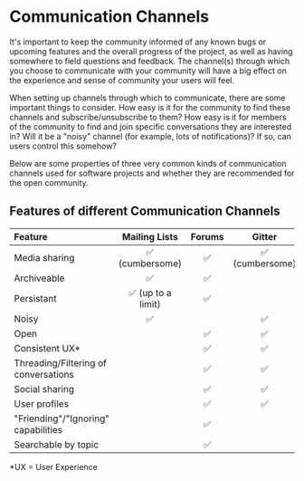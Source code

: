 # Communication Channels

It's important to keep the community informed of any known bugs or upcoming features and the overall progress of the project, as well as having somewhere to field questions and feedback.
The channel(s) through which you choose to communicate with your community will have a big effect on the experience and sense of community your users will feel.

When setting up channels through which to communicate, there are some important things to consider.
How easy is it for the community to find these channels and subscribe/unsubscribe to them?
How easy is it for members of the community to find and join specific conversations they are interested in?
Will it be a "noisy" channel (for example, lots of notifications)?
If so, can users control this somehow?

Below are some properties of three very common kinds of communication channels used for software projects and whether they are recommended for the open community.

## Features of different Communication Channels

| Feature | Mailing Lists | Forums | Gitter |
| :--- | :---: | :---: | :---: |
| Media sharing | ✅ (cumbersome) | ✅ | ✅ (cumbersome) |
| Archiveable | ✅ | ✅ | |
| Persistant | ✅ (up to a limit) | ✅ | |
| Noisy | ✅ | | ✅ |
| Open | | ✅ | ✅ |
| Consistent UX* | | ✅ | ✅ |
| Threading/Filtering of conversations | | ✅ | ✅ |
| Social sharing | | ✅ | ✅ |
| User profiles | | ✅ | ✅ |
| "Friending"/"Ignoring" capabilities | | ✅ | |
| Searchable by topic | | ✅ | |

*UX = User Experience
